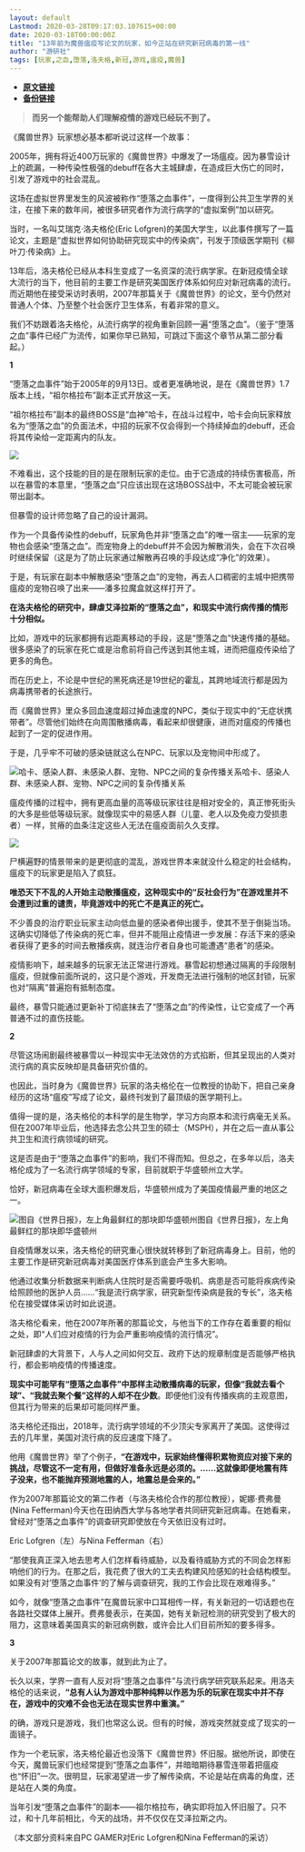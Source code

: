 ```yaml
---
layout: default
Lastmod: 2020-03-28T09:17:03.107615+00:00
date: 2020-03-18T00:00:00Z
title: "13年前为魔兽瘟疫写论文的玩家，如今正站在研究新冠病毒的第一线"
author: "游研社"
tags: [玩家,之血,堕落,洛夫格,新冠,游戏,瘟疫,魔兽]
---
```


* [**原文链接**](https://www.yystv.cn/p/6327)
* [**备份链接**](http://archive.ph/RApdq)


> **而另一个能帮助人们理解疫情的游戏已经玩不到了。**

《魔兽世界》玩家想必基本都听说过这样一个故事：

2005年，拥有将近400万玩家的《魔兽世界》中爆发了一场瘟疫。因为暴雪设计上的疏漏，一种传染性极强的debuff在各大主城肆虐，在造成巨大伤亡的同时，引发了游戏中的社会混乱。

这场在虚拟世界里发生的风波被称作“堕落之血事件”，一度得到公共卫生学界的关注，在接下来的数年间，被很多研究者作为流行病学的“虚拟案例”加以研究。

当时，一名叫艾瑞克·洛夫格伦(Eric Lofgren)的美国大学生，以此事件撰写了一篇论文，主题是“虚拟世界如何协助研究现实中的传染病”，刊发于顶级医学期刊《柳叶刀·传染病》上。

13年后，洛夫格伦已经从本科生变成了一名资深的流行病学家。在新冠疫情全球大流行的当下，他目前的主要工作是研究美国医疗体系如何应对新冠病毒的流行。而近期他在接受采访时表明，2007年那篇关于《魔兽世界》的论文，至今仍然对普通人个体、乃至整个社会医疗卫生体系，有着非常的意义。

我们不妨跟着洛夫格伦，从流行病学的视角重新回顾一遍“堕落之血”。（鉴于“堕落之血”事件已经广为流传，如果你早已熟知，可跳过下面这个章节从第二部分看起。）

**1**

“堕落之血事件”始于2005年的9月13日。或者更准确地说，是在《魔兽世界》1.7版本上线，“祖尔格拉布”副本正式开放这一天。

“祖尔格拉布”副本的最终BOSS是“血神”哈卡，在战斗过程中，哈卡会向玩家释放名为“堕落之血”的负面法术，中招的玩家不仅会得到一个持续掉血的debuff，还会将其传染给一定距离内的队友。

![](/images/post/93a270945e6efb3715c5a384b87d15dc.jpeg_mw680water)

不难看出，这个技能的目的是在限制玩家的走位。由于它造成的持续伤害极高，所以在暴雪的本意里，“堕落之血”只应该出现在这场BOSS战中，不太可能会被玩家带出副本。

但暴雪的设计师忽略了自己的设计漏洞。

作为一个具备传染性的debuff，玩家角色并非“堕落之血”的唯一宿主——玩家的宠物也会感染“堕落之血”。而宠物身上的debuff并不会因为解散消失，会在下次召唤时继续保留（这是为了防止玩家通过解散再召唤的手段达成“净化”的效果）。

于是，有玩家在副本中解散感染“堕落之血”的宠物，再去人口稠密的主城中把携带瘟疫的宠物召唤了出来——潘多拉魔盒就这样打开了。

**在洛夫格伦的研究中，肆虐艾泽拉斯的“堕落之血”，和现实中流行病传播的情形十分相似。**

比如，游戏中的玩家都拥有远距离移动的手段，这是“堕落之血”快速传播的基础。很多感染了的玩家在死亡或是治愈前将自己传送到其他主城，进而把瘟疫传染给了更多的角色。

而在历史上，不论是中世纪的黑死病还是19世纪的霍乱，其跨地域流行都是因为病毒携带者的长途旅行。

而《魔兽世界》里众多回血速度超过掉血速度的NPC，类似于现实中的“无症状携带者”。尽管他们始终在向周围散播病毒，看起来却很健康，进而对瘟疫的传播也起到了一定的促进作用。

于是，几乎牢不可破的感染链就这么在NPC、玩家以及宠物间中形成了。

![哈卡、感染人群、未感染人群、宠物、NPC之间的复杂传播关系](/images/post/29198f22462145a1c2d172eda3ce32eb.jpeg_mw680water)哈卡、感染人群、未感染人群、宠物、NPC之间的复杂传播关系

瘟疫传播的过程中，拥有更高血量的高等级玩家往往是相对安全的，真正惨死街头的大多是些低等级玩家。就像现实中的易感人群（儿童、老人以及免疫力受损患者）一样，贫瘠的血条注定这些人无法在瘟疫面前久久支撑。

![](/images/post/3f3961d101cfdf9ce296b58097b96640.png_mw680water)

尸横遍野的情景带来的是更彻底的混乱，游戏世界本来就没什么稳定的社会结构，瘟疫下的玩家更是陷入了疯狂。

**唯恐天下不乱的人开始主动散播瘟疫，这种现实中的“反社会行为”在游戏里并不会遭到过重的谴责，毕竟游戏中的死亡不是真正的死亡。**

不少善良的治疗职业玩家主动向低血量的感染者伸出援手，使其不至于倒毙当场。这确实切降低了传染病的死亡率，但并不能阻止疫情进一步发展：存活下来的感染者获得了更多的时间去散播疾病，就连治疗者自身也可能遭遇“患者”的感染。

疫情影响下，越来越多的玩家无法正常进行游戏。暴雪起初想通过隔离的手段限制瘟疫，但就像前面所说的，这只是个游戏，开发商无法进行强制的地区封锁，玩家也对“隔离”普遍抱有抵制态度。

最终，暴雪只能通过更新补丁彻底抹去了“堕落之血”的传染性，让它变成了一个再普通不过的直伤技能。

**2**

尽管这场闹剧最终被暴雪以一种现实中无法效仿的方式掐断，但其呈现出的人类对流行病的真实反映却是具备研究价值的。

也因此，当时身为《魔兽世界》玩家的洛夫格伦在一位教授的协助下，把自己亲身经历的这场“瘟疫”写成了论文，最终刊发到了最顶级的医学期刊上。

值得一提的是，洛夫格伦的本科学的是生物学，学习方向原本和流行病毫无关系。但在2007年毕业后，他选择去念公共卫生的硕士（MSPH），并在之后一直从事公共卫生和流行病领域的研究。

这是否是由于“堕落之血事件”的影响，我们不得而知。但总之，在多年以后，洛夫格伦成为了一名流行病学领域的专家，目前就职于华盛顿州立大学。

恰好，新冠病毒在全球大面积爆发后，华盛顿州成为了美国疫情最严重的地区之一。

![图自《世界日报》，左上角最鲜红的那块即华盛顿州](/images/post/59536b4ee52d74b76a7d7012e6a4b0c9.jpeg_mw680water)图自《世界日报》，左上角最鲜红的那块即华盛顿州

自疫情爆发以来，洛夫格伦的研究重心很快就转移到了新冠病毒身上。目前，他的主要工作是研究新冠病毒对美国医疗体系到底会产生多大影响。

他通过收集分析数据来判断病人住院时是否需要呼吸机、病患是否可能将疾病传染给照顾他的医护人员……“我是流行病学家，研究新型传染病是我的专长”，洛夫格伦在接受媒体采访时如此说道。

洛夫格伦看来，他在2007年所著的那篇论文，与他当下的工作存在着重要的相似之处，即“人们应对疫情的行为会严重影响疫情的流行情况”。

新冠肆虐的大背景下，人与人之间如何交互、政府下达的规章制度是否能够严格执行，都会影响疫情的传播速度。

**现实中可能罕有“堕落之血事件”中那样主动散播病毒的玩家，但像“我就去看个球”、“我就去聚个餐”这样的人却不在少数**。即便他们没有传播疾病的主观意图，但其行为带来的后果却可能同样严重。

洛夫格伦还指出，2018年，流行病学领域的不少顶尖专家离开了美国。这使得过去的几年里，美国对流行病的反应速度下降了。

他用《魔兽世界》举了个例子，**“在游戏中，玩家始终懂得积累物资应对接下来的挑战，尽管这不一定有用，但做好准备永远是必须的。……这就像即便地震有阵子没来，也不能抛弃预测地震的人，地震总是会来的。”**

作为2007年那篇论文的第二作者（与洛夫格伦合作的那位教授），妮娜·费弗曼(Nina Fefferman)今天也在田纳西大学与各地学者共同研究新冠病毒。在她看来，曾经对“堕落之血事件”的调查研究即使放在今天依旧没有过时。

Eric Lofgren（左）与Nina Fefferman（右）

“那使我真正深入地去思考人们怎样看待威胁，以及看待威胁方式的不同会怎样影响他们的行为。在那之后，我花费了很大的工夫去构建风险感知的社会结构模型。如果没有对‘堕落之血事件’的了解与调查研究，我的工作会比现在艰难得多。”

如今，就像“堕落之血事件”在魔兽玩家中口耳相传一样，有关新冠的一切话题也在各路社交媒体上展开。费弗曼表示，在美国，她有关新冠检测的研究受到了极大的阻力，这意味着美国真实的新冠病例数，或许会比人们目前所知的要多得多。

**3**

关于2007年那篇论文的故事，就到此为止了。

长久以来，学界一直有人反对将“堕落之血事件”与流行病学研究联系起来。用洛夫格伦的话来说，**“总有人认为游戏中那种纯粹以作恶为乐的玩家在现实中并不存在，游戏中的灾难不会也无法在现实世界中重演。”**

的确，游戏只是游戏，我们也常这么说。但有的时候，游戏突然就变成了现实的一面镜子。

作为一个老玩家，洛夫格伦最近也没落下《魔兽世界》怀旧服。据他所说，即使在今天，魔兽玩家们也经常提到“堕落之血事件”，并暗暗期待暴雪连带着把瘟疫也“怀旧”一次。很明显，玩家渴望进一步了解传染病，不论是站在病毒的角度，还是站在人类的角度。

当年引发“堕落之血事件”的副本——祖尔格拉布，确实即将加入怀旧服了。只不过，和十几年前相比，今天的战场，并不仅仅在艾泽拉斯之内。

（本文部分资料来自PC GAMER对Eric Lofgren和Nina Fefferman的采访）


